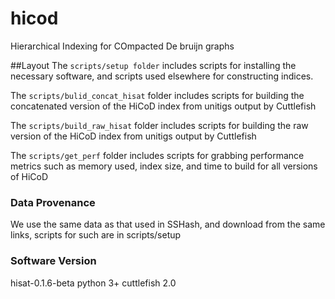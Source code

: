 # hicod
Hierarchical Indexing for COmpacted De bruijn graphs

<!-- Description of repo layout (how is your repo organized, what lives in each folder?).
How was your testing done, which scripts (or notebooks etc.) are responsible for your testing?
What is the provenance of the data you used for testing — either pointers to scripts to download this data or detailed lists of the exact files you used and where they came from.
Versions of the relevant software that you used in your project. -->
##Layout
The `scripts/setup folder` includes scripts for installing the necessary software, and scripts used elsewhere for constructing indices.

The `scripts/bulid_concat_hisat` folder includes scripts for building the concatenated version of the HiCoD index from unitigs output by Cuttlefish

The `scripts/build_raw_hisat` folder includes scripts for building the raw version of the HiCoD index from unitigs output by Cuttlefish

The `scripts/get_perf` folder includes scripts for grabbing performance metrics such as memory used, index size, and time to build for all versions of HiCoD


### Data Provenance
We use the same data as that used in SSHash, and download from the same links, scripts for such are in scripts/setup

### Software Version
hisat-0.1.6-beta
python 3+
cuttlefish 2.0
